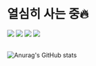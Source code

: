 # 열심히 사는 중🔥

<div>
  <img src="https://img.shields.io/badge/React-61DAFB?style=flat-square&logo=react&logoColor=black"/>
  <img src="https://img.shields.io/badge/JavaScript-F7DF1E?style=flat-square&logo=javascript&logoColor=black"/>
  <img src="https://img.shields.io/badge/TypeScript-3178C6?style=flat-square&logo=TypeScript&logoColor=white"/>
  <img src="https://img.shields.io/badge/Styled-DB7093?style=flat-square&logo=styledcomponents&logoColor=white"/>
</div>

<br/>

![Anurag's GitHub stats](https://github-readme-stats.vercel.app/api?username=junjuny0227&layout=compact&theme=github_dark)
